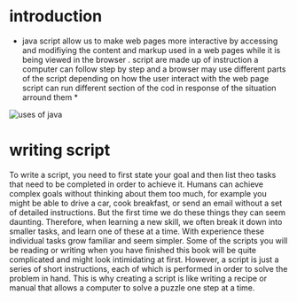 
# introduction 
*  java script allow us to make web pages more interactive by accessing and modifiying the content and markup used in a web pages while it is being viewed in the browser .
script are made up of instruction a computer can follow step by step 
and a browser may use different parts of the script depending on how the user interact with the web page 
script can run different section of the cod in response of the situation arround them *

![uses of java](https://static.javatpoint.com/javascriptpages/images/what-are-the-uses-of-javascript.png)

# writing script 
To write a script, you need to first
state your goal and then list theo
tasks that need to be completed in
order to achieve it.
Humans can achieve complex goals without thinking
about them too much, for example you might be
able to drive a car, cook breakfast, or send an email
without a set of detailed instructions. But the first
time we do these things they can seem daunting.
Therefore, when learning a new skill, we often break
it down into smaller tasks, and learn one of these at
a time. With experience these individual tasks grow
familiar and seem simpler.
Some of the scripts you will be reading or writing
when you have finished this book will be quite
complicated and might look intimidating at
first. However, a script is just a series of short
instructions, each of which is performed in order
to solve the problem in hand. This is why creating a
script is like writing a recipe or manual that allows a
computer to solve a puzzle one step at a time.
